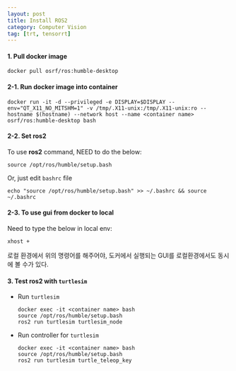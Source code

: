 ```yaml
---
layout: post
title: Install ROS2
category: Computer Vision
tag: [trt, tensorrt]
---
```




#### 1. Pull docker image
```shell
docker pull osrf/ros:humble-desktop
```

#### 2-1. Run docker image into container
```shell
docker run -it -d --privileged -e DISPLAY=$DISPLAY --env="QT_X11_NO_MITSHM=1" -v /tmp/.X11-unix:/tmp/.X11-unix:ro --hostname $(hostname) --network host --name <container name> osrf/ros:humble-desktop bash
```

#### 2-2. Set ros2

To use **ros2** command, NEED to do the below:

```shell
source /opt/ros/humble/setup.bash
```

Or, just edit `bashrc` file
```shell
echo "source /opt/ros/humble/setup.bash" >> ~/.bashrc && source ~/.bashrc
```


#### 2-3. To use gui from docker to local

Need to type the below in local env:
```shell
xhost +
```

로컬 환경에서 위의 명령어를 해주어야, 도커에서 실행되는 GUI를 로컬환경에서도 동시에 볼 수가 있다. 


#### 3. Test ros2 with `turtlesim`

* Run `turtlesim`
    ```shell
    docker exec -it <container name> bash
    source /opt/ros/humble/setup.bash
    ros2 run turtlesim turtlesim_node
    ```

* Run controller for `turtlesim`
    ```shell
    docker exec -it <container name> bash
    source /opt/ros/humble/setup.bash
    ros2 run turtlesim turtle_teleop_key
    ```